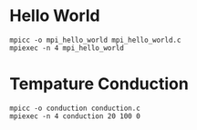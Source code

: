 # Hello World
	mpicc -o mpi_hello_world mpi_hello_world.c 
	mpiexec -n 4 mpi_hello_world
	
# Tempature Conduction
	mpicc -o conduction conduction.c
	mpiexec -n 4 conduction 20 100 0

